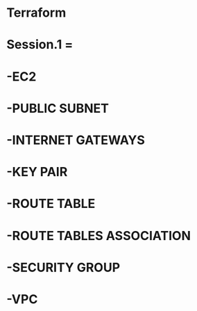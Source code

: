 # Terraform

# Session.1 =
#    -EC2
#    -PUBLIC SUBNET
#    -INTERNET GATEWAYS
#    -KEY PAIR
#    -ROUTE TABLE
#    -ROUTE TABLES ASSOCIATION
#    -SECURITY GROUP
#    -VPC
